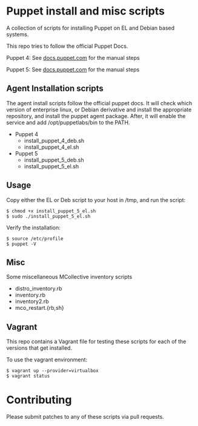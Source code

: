 Puppet install and misc scripts
===============================
A collection of scripts for installing Puppet on EL and Debian based systems.

This repo tries to follow the official Puppet Docs.

Puppet 4: See [docs.puppet.com](https://docs.puppet.com/puppet/4.10/puppet_collections.html) for the manual steps

Puppet 5: See [docs.puppet.com](https://docs.puppet.com/puppet/5.0/puppet_platform.html) for the manual steps

Agent Installation scripts
--------------------------

The agent install scripts follow the official puppet docs.  It will check which
version of enterprise linux, or Debian derivative and install the appropriate
repository, and install the puppet agent package.  After, it will enable the
service and add /opt/puppetlabs/bin to the PATH.

* Puppet 4
  * install_puppet_4_deb.sh
  * install_puppet_4_el.sh
* Puppet 5
  * install_puppet_5_deb.sh
  * install_puppet_5_el.sh

Usage
-----

Copy either the EL or Deb script to your host in /tmp, and run the script:

```
$ chmod +x install_puppet_5_el.sh
$ sudo ./install_puppet_5_el.sh
```

Verify the installation:

```
$ source /etc/profile
$ puppet -V
```

Misc
----

Some miscellaneous MCollective inventory scripts

* distro_inventory.rb
* inventory.rb
* inventory2.rb
* mco_restart.{rb,sh}

Vagrant
-------

This repo contains a Vagrant file for testing these scripts for each of the
versions that get installed.

To use the vagrant environment:
```
$ vagrant up --provider=virtualbox
$ vagrant status
```

Contributing
============

Please submit patches to any of these scripts via pull requests.
